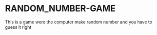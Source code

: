 # RANDOM_NUMBER-GAME
This is a game were the computer make random number and you have to guess it right
